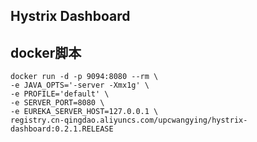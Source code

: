 ## Hystrix Dashboard

## docker脚本

```docker
docker run -d -p 9094:8080 --rm \
-e JAVA_OPTS='-server -Xmx1g' \
-e PROFILE='default' \
-e SERVER_PORT=8080 \
-e EUREKA_SERVER_HOST=127.0.0.1 \
registry.cn-qingdao.aliyuncs.com/upcwangying/hystrix-dashboard:0.2.1.RELEASE
```
